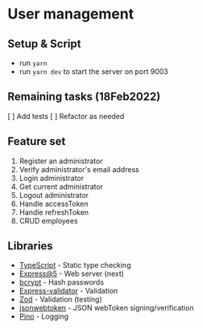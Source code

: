 # User management

## Setup & Script

- run `yarn`
- run `yarn dev` to start the server on port 9003

## Remaining tasks (18Feb2022)

[ ] Add tests
[ ] Refactor as needed

## Feature set

1. Register an administrator
2. Verify administrator's email address
3. Login administrator
4. Get current administrator
5. Logout administrator
6. Handle accessToken
7. Handle refreshToken
8. CRUD employees

## Libraries

- [TypeScript](https://www.typescriptlang.org/) - Static type checking
- [Express@5](https://expressjs.com/en/5x/api.html) - Web server (next)
- [bcrypt](https://github.com/kelektiv/node.bcrypt.js#readme) - Hash passwords
- [Express-validator](https://express-validator.github.io/docs/) - Validation
- [Zod](https://github.com/colinhacks/zod) - Validation (testing)
- [jsonwebtoken](https://github.com/auth0/node-jsonwebtoken) - JSON webToken signing/verification
- [Pino](https://github.com/pinojs/pino) - Logging
